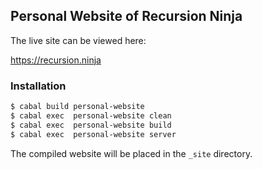 ## Personal Website of Recursion Ninja


The live site can be viewed here:

https://recursion.ninja


### Installation

```bash
$ cabal build personal-website
$ cabal exec  personal-website clean
$ cabal exec  personal-website build
$ cabal exec  personal-website server
```

The compiled website will be placed in the `_site` directory.
